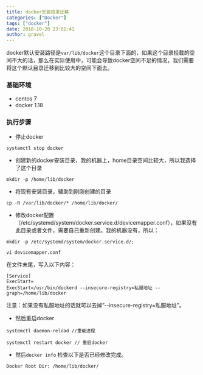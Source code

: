 ```yaml
---
title: docker安装目录迁移
categories: ["Docker"]
tags: ["docker"]
date: 2018-10-20 23:01:41 
author: gravel
---
```


docker默认安装路径是`var/lib/docker`这个目录下面的，如果这个目录挂载的空间不大的话，那么在实际使用中，可能会导致docker空间不足的情况，我们需要将这个默认目录迁移到比较大的空间下面去。

<!--more-->

### 基础环境
* centos 7
* docker 1.18

### 执行步骤

* 停止docker

```
systemctl stop docker
```

* 创建新的docker安装目录，我的机器上，home目录空间比较大，所以我选择了这个目录
```
mkdir -p /home/lib/docker
```
* 将现有安装目录，辅助到刚刚创建的目录
```
cp -R /var/lib/docker/* /home/lib/docker/
```

* 修改docker配置（/etc/systemd/system/docker.service.d/devicemapper.conf），如果没有此目录或者文件，需要自己重新创建。我的机器没有，所以：
```
mkdir -p /etc/systemd/system/docker.service.d/;

vi devicemapper.conf
```

在文件末尾，写入以下内容：
```
[Service]
ExecStart=
ExecStart=/usr/bin/dockerd --insecure-registry=私服地址 --graph=/home/lib/docker
```

 注意：如果没有私服地址的话就可以去掉”--insecure-registry=私服地址”。

 * 然后重启docker
```
systemctl daemon-reload //重载进程

systemctl restart docker // 重启docker
```

* 然后`docker info` 检查以下是否已经修改完成。
```
Docker Root Dir: /home/lib/docker/
```